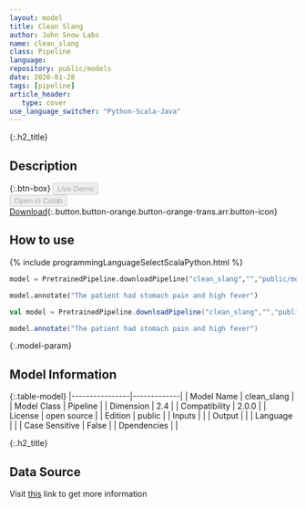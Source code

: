 ```yaml
---
layout: model
title: Clean Slang
author: John Snow Labs
name: clean_slang
class: Pipeline
language: 
repository: public/models
date: 2020-01-28
tags: [pipeline]
article_header:
   type: cover
use_language_switcher: "Python-Scala-Java"
---
```


{:.h2_title}
## Description 




{:.btn-box}
<button class="button button-orange" disabled>Live Demo</button><br/><button class="button button-orange" disabled>Open in Colab</button><br/>[Download](https://s3.amazonaws.com/auxdata.johnsnowlabs.com/public/models/clean_slang_en_2.0.0_2.4_1580255816146.zip){:.button.button-orange.button-orange-trans.arr.button-icon}<br/>

## How to use 
<div class="tabs-box" markdown="1">

{% include programmingLanguageSelectScalaPython.html %}

```python
model = PretrainedPipeline.downloadPipeline("clean_slang","","public/models")

model.annotate("The patient had stomach pain and high fever")
```

```scala
val model = PretrainedPipeline.downloadPipeline("clean_slang","","public/models")

model.annotate("The patient had stomach pain and high fever")
```
</div>



{:.model-param}
## Model Information
{:.table-model}
|----------------|-------------|
| Model Name     | clean_slang |
| Model Class    | Pipeline    |
| Dimension      | 2.4         |
| Compatibility  | 2.0.0       |
| License        | open source |
| Edition        | public      |
| Inputs         |             |
| Output         |             |
| Language       |             |
| Case Sensitive | False       |
| Dpendencies    |             |




{:.h2_title}
## Data Source
  
Visit [this]() link to get more information

